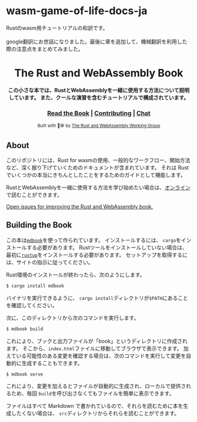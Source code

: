 # wasm-game-of-life-docs-ja
Rustのwasm用チュートリアルの和訳です。<br/>
<br/>
google翻訳にお世話になりました。最後に章を追加して、機械翻訳を利用した際の注意点をまとめてみました。
<br/>
<div align="center">

  <h1>The Rust and WebAssembly Book</h1>

  <strong>この小さな本では、RustとWebAssemblyを一緒に使用する方法について説明しています。 また、クールな演習を含むチュートリアルで構成されています。</strong>

  <h3>
    <a href="https://rustwasm.github.io/docs/book/">Read the Book</a>
    <span> | </span>
    <a href="https://github.com/rustwasm/book/blob/master/CONTRIBUTING.md">Contributing</a>
    <span> | </span>
    <a href="https://discordapp.com/channels/442252698964721669/443151097398296587">Chat</a>
  </h3>

  <sub>Built with 🦀🕸 by <a href="https://rustwasm.github.io/">The Rust and WebAssembly Working Group</a></sub>
</div>

## About

このリポジトリには、Rust for wasmの使用、一般的なワークフロー、開始方法など、深く掘り下げていくためのドキュメントが含まれています。 それは Rust でいくつかの本当にきちんとしたことをするためのガイドとして機能します。 

RustとWebAssemblyを一緒に使用する方法を学び始めたい場合は、[オンライン][book]で読むことができます。

[Open issues for improving the Rust and WebAssembly book.][book-issues]

[book-issues]: https://github.com/rustwasm/book/issues

## Building the Book

この本は[`mdbook`][mdbook]を使って作られています。 インストールするには、 `cargo`をインストールする必要があります。 Rustツールをインストールしていない場合は、最初に[`rustup`][rustup]をインストールする必要があります。 セットアップを取得するには、サイトの指示に従ってください。

Rust環境のインストールが終わったら、次のようにします。

```bash
$ cargo install mdbook
```

バイナリを実行できるように、 `cargo install`ディレクトリが`$PATH`にあることを確認してください。

次に、このディレクトリから次のコマンドを実行します。

```bash
$ mdbook build
```

これにより、ブックと出力ファイルが「book」というディレクトリに作成されます。 そこから、`index.html`ファイルに移動してブラウザで表示できます。 加えている可能性のある変更を確認する場合は、次のコマンドを実行して変更を自動的に生成することもできます。

```bash
$ mdbook serve
```

これにより、変更を加えるとファイルが自動的に生成され、ローカルで提供されるため、毎回 `build`を呼び出さなくてもファイルを簡単に表示できます。

ファイルはすべて Markdown で書かれているので、それらを読むために本を生成したくない場合は、 `src`ディレクトリからそれらを読むことができます。

[mdbook]: https://github.com/rust-lang-nursery/mdBook
[rustup]: https://github.com/rust-lang-nursery/rustup.rs/
[book]: https://rustwasm.github.io/book/game-of-life/introduction.html



